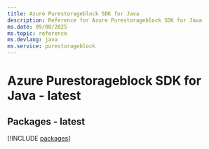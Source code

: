 ```yaml
---
title: Azure Purestorageblock SDK for Java
description: Reference for Azure Purestorageblock SDK for Java
ms.date: 09/08/2025
ms.topic: reference
ms.devlang: java
ms.service: purestorageblock
---
```

# Azure Purestorageblock SDK for Java - latest
## Packages - latest
[!INCLUDE [packages](purestorageblock-index.md)]